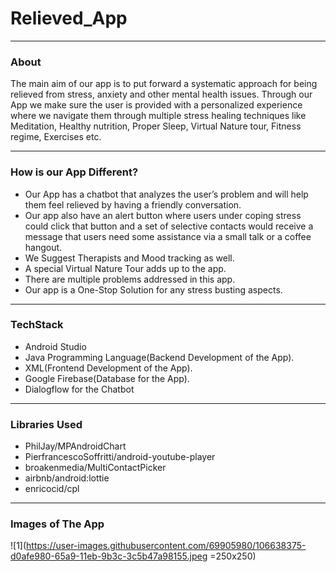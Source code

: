 # Relieved_App
___

### About
The main aim of our app is to put forward a systematic approach for being relieved from stress, anxiety and other mental health issues. Through our App we make sure the user is provided with a personalized experience where we navigate them through multiple stress healing techniques like Meditation, Healthy nutrition, Proper Sleep, Virtual Nature tour, Fitness regime, Exercises etc.
___
### How is our App Different?
- Our App has a chatbot that analyzes the user’s problem and will help them feel relieved by having a friendly conversation.
- Our app also have an alert button where users under coping stress could click that button and a set of selective contacts would receive a message that users need some assistance via a small talk or a coffee hangout.
- We Suggest Therapists and Mood tracking as well.
- A special Virtual Nature Tour adds up to the app.
- There are multiple problems addressed in this app.
-   Our app is a One-Stop Solution for any stress busting aspects.
___
### TechStack
- Android Studio
- Java Programming Language(Backend Development of the App).
- XML(Frontend Development of the App).
- Google Firebase(Database for the App).
- Dialogflow for the Chatbot
___
### Libraries Used

- PhilJay/MPAndroidChart
- PierfrancescoSoffritti/android-youtube-player
- broakenmedia/MultiContactPicker
- airbnb/android:lottie
- enricocid/cpl

___
### Images of The App
![1](https://user-images.githubusercontent.com/69905980/106638375-d0afe980-65a9-11eb-9b3c-3c5b47a98155.jpeg =250x250)

